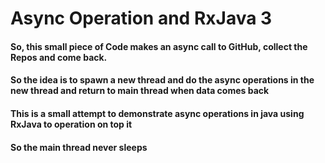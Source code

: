 # Async Operation and RxJava 3

#### So, this small piece of Code makes an async call to GitHub, collect the Repos and come back. 
#### So the idea is to spawn a new thread and do the async operations in the new thread and return to main thread when data comes back
#### This is a small attempt to demonstrate async operations in java using RxJava to operation on top it
#### So the main thread never sleeps 
